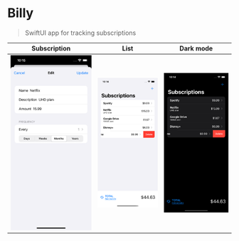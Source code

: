 # Billy

> SwiftUI app for tracking subscriptions

| Subscription                           | List                            | Dark mode                                 |
| -------------------------------------- | ------------------------------- | ----------------------------------------- |
| ![sub](./screenshots/subscription.png) | ![list](./screenshots/list.png) | ![dark_mode](./screenshots/dark_mode.png) |
